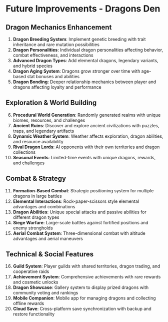 # Future Improvements - Dragons Den

## Dragon Mechanics Enhancement
1. **Dragon Breeding System**: Implement genetic breeding with trait inheritance and rare mutation possibilities
2. **Dragon Personalities**: Individual dragon personalities affecting behavior, combat effectiveness, and interactions
3. **Advanced Dragon Types**: Add elemental dragons, legendary variants, and hybrid species
4. **Dragon Aging System**: Dragons grow stronger over time with age-based stat bonuses and abilities
5. **Dragon Bonding**: Deeper relationship mechanics between player and dragons affecting loyalty and performance

## Exploration & World Building
6. **Procedural World Generation**: Randomly generated realms with unique biomes, resources, and challenges
7. **Ancient Ruins**: Discover and explore ancient civilizations with puzzles, traps, and legendary artifacts
8. **Dynamic Weather System**: Weather affects exploration, dragon abilities, and resource availability
9. **Rival Dragon Lords**: AI opponents with their own territories and dragon collections
10. **Seasonal Events**: Limited-time events with unique dragons, rewards, and challenges

## Combat & Strategy
11. **Formation-Based Combat**: Strategic positioning system for multiple dragons in large battles
12. **Elemental Interactions**: Rock-paper-scissors style elemental advantages and combinations
13. **Dragon Abilities**: Unique special attacks and passive abilities for different dragon types
14. **Siege Warfare**: Large-scale battles against fortified positions and enemy strongholds
15. **Aerial Combat System**: Three-dimensional combat with altitude advantages and aerial maneuvers

## Technical & Social Features
16. **Guild System**: Player guilds with shared territories, dragon trading, and cooperative raids
17. **Achievement System**: Comprehensive achievements with rare rewards and cosmetic unlocks
18. **Dragon Showcase**: Gallery system to display prized dragons with community voting and rankings
19. **Mobile Companion**: Mobile app for managing dragons and collecting offline rewards
20. **Cloud Save**: Cross-platform save synchronization with backup and restore functionality
